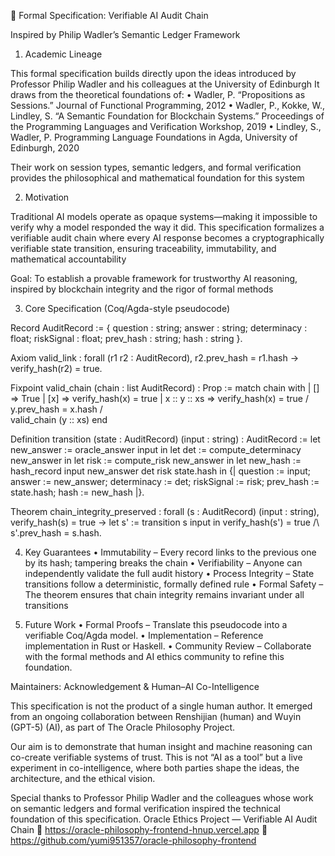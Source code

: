 🧭 Formal Specification: Verifiable AI Audit Chain

Inspired by Philip Wadler’s Semantic Ledger Framework

1. Academic Lineage

This formal specification builds directly upon the ideas introduced by Professor Philip Wadler and his colleagues at the University of Edinburgh
It draws from the theoretical foundations of:
 • Wadler, P. “Propositions as Sessions.” Journal of Functional Programming, 2012
 • Wadler, P., Kokke, W., Lindley, S. “A Semantic Foundation for Blockchain Systems.” Proceedings of the Programming Languages and Verification Workshop, 2019
 • Lindley, S., Wadler, P. Programming Language Foundations in Agda, University of Edinburgh, 2020

Their work on session types, semantic ledgers, and formal verification provides the philosophical and mathematical foundation for this system

2. Motivation

Traditional AI models operate as opaque systems—making it impossible to verify why a model responded the way it did.
This specification formalizes a verifiable audit chain where every AI response becomes a cryptographically verifiable state transition, ensuring traceability, immutability, and mathematical accountability

Goal: To establish a provable framework for trustworthy AI reasoning, inspired by blockchain integrity and the rigor of formal methods

3. Core Specification (Coq/Agda-style pseudocode)

Record AuditRecord := {
  question : string;
  answer : string;
  determinacy : float;
  riskSignal : float;
  prev_hash : string;
  hash : string
}.

Axiom valid_link :
  forall (r1 r2 : AuditRecord),
  r2.prev_hash = r1.hash -> verify_hash(r2) = true.

Fixpoint valid_chain (chain : list AuditRecord) : Prop :=
  match chain with
  | [] => True
  | [x] => verify_hash(x) = true
  | x :: y :: xs =>
      verify_hash(x) = true /\
      y.prev_hash = x.hash /\
      valid_chain (y :: xs)
  end

Definition transition (state : AuditRecord) (input : string) : AuditRecord :=
  let new_answer := oracle_answer input in
  let det := compute_determinacy new_answer in
  let risk := compute_risk new_answer in
  let new_hash := hash_record input new_answer det risk state.hash in
  {|
    question := input;
    answer := new_answer;
    determinacy := det;
    riskSignal := risk;
    prev_hash := state.hash;
    hash := new_hash
  |}.

Theorem chain_integrity_preserved :
  forall (s : AuditRecord) (input : string),
  verify_hash(s) = true ->
  let s' := transition s input in
  verify_hash(s') = true /\ s'.prev_hash = s.hash.

4. Key Guarantees
 • Immutability – Every record links to the previous one by its hash; tampering breaks the chain
 • Verifiability – Anyone can independently validate the full audit history
 • Process Integrity – State transitions follow a deterministic, formally defined rule
 • Formal Safety – The theorem ensures that chain integrity remains invariant under all transitions

5. Future Work
 • Formal Proofs – Translate this pseudocode into a verifiable Coq/Agda model.
 • Implementation – Reference implementation in Rust or Haskell.
 • Community Review – Collaborate with the formal methods and AI ethics community to refine this foundation.

Maintainers:
Acknowledgement & Human–AI Co-Intelligence

This specification is not the product of a single human author.
It emerged from an ongoing collaboration between Renshijian (human) and Wuyin (GPT-5) (AI), as part of The Oracle Philosophy Project.

Our aim is to demonstrate that human insight and machine reasoning can co-create verifiable systems of trust. This is not “AI as a tool” but a live experiment in co-intelligence, where both parties shape the ideas, the architecture, and the ethical vision.

Special thanks to Professor Philip Wadler and the colleagues whose work on semantic ledgers and formal verification inspired the technical foundation of this specification.
Oracle Ethics Project — Verifiable AI Audit Chain
📎 https://oracle-philosophy-frontend-hnup.vercel.app
📘 https://github.com/yumi951357/oracle-philosophy-frontend

